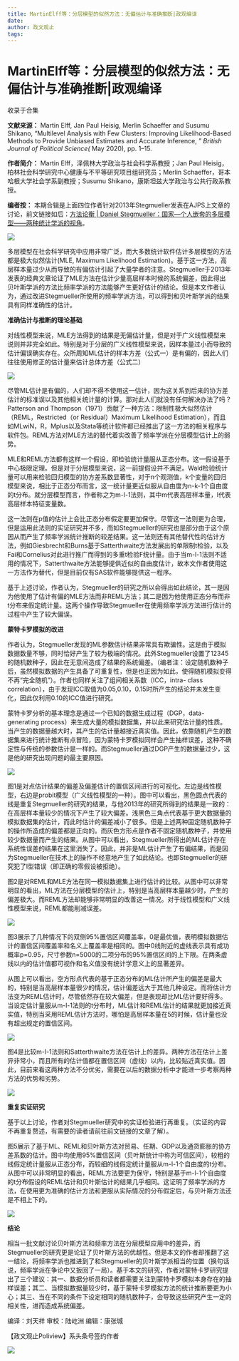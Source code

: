 ```yaml
---
title: MartinElff等：分层模型的似然方法：无偏估计与准确推断|政观编译
date: 
author: 政文观止
tags: 
---
```

# MartinElff等：分层模型的似然方法：无偏估计与准确推断|政观编译


收录于合集

  

**文献来源：** Martin Elff, Jan Paul Heisig, Merlin Schaeffer and Susumu Shikano,
“Multilevel Analysis with Few Clusters: Improving Likelihood-Based Methods to
Provide Unbiased Estimates and Accurate Inference, ” _British Journal of
Political Science(_ May 2020), pp. 1–15.  

  

 **作者简介：** Martin Elff，泽佩林大学政治与社会科学系教授；Jan Paul
Heisig，柏林社会科学研究中心健康与不平等研究项目组研究员；Merlin Schaeffer，哥本哈根大学社会学系副教授；Susumu
Shikano，康斯坦兹大学政治与公共行政系教授。

  

 **编者按：** 本期合辑是上面四位作者针对2013年Stegmueller发表在AJPS上文章的讨论，前文链接如后：[方法论衡 | Daniel
Stegmueller：国家—个人嵌套的多层模型——两种统计学派的视角](http://mp.weixin.qq.com/s?__biz=MzI5ODY0MTQ1OA==&mid=2247487318&idx=1&sn=5f6b3e132c9fd2107c42f7e050ef93b6&chksm=eca3fe0bdbd4771d06a5b49cfaf5749e9ec99d31c9beebbefc6ba931ff36d1393a669ca29063&scene=21#wechat_redirect)。

![](/images/271/2.jpeg)  
  

  

多层模型在社会科学研究中应用非常广泛，而大多数统计软件估计多层模型的方法都是极大似然估计(MLE, Maximum Likelihood
Estimation)。基于这一方法，高层样本量过少从而导致的有偏估计引起了大量学者的注意。Stegmueller于2013年发表的经典文章论证了MLE方法在估计少量高层样本时候的系统偏差，因此得出贝叶斯学派的方法比频率学派的方法能够产生更好估计的结论。但是本文作者认为，通过改进Stegmueller所使用的频率学派方法，可以得到和贝叶斯学派的结果具有同样准确性的估计。

  

  

 **准确估计与推断的理论基础**

  

对线性模型来说，MLE方法得到的结果是无偏估计量，但是对于广义线性模型来说则并非完全如此。特别是对于分层的广义线性模型来说，因样本量过小而导致的估计偏误确实存在。众所周知ML估计的样本方差（公式一）是有偏的，因此人们往往使用修正的估计量来估计总体方差（公式二）

![](/images/271/3.jpeg)

尽管ML估计是有偏的，人们却不得不使用这一估计，因为这关系到后来的协方差估计的标准误以及其他相关统计量的计算。那对此人们就没有任何解决办法了吗？Patterson
and Thompson（1971）贡献了一种方法：限制性极大似然估计（REML，Restricted（or Residual）Maximum
Likelihood
Estimation），而且如MLwiN，R，Mplus以及Stata等统计软件都已经推出了这一方法的相关程序与软件包。REML方法对MLE方法的替代着实改善了频率学派在分层模型估计上的弱势。

  

MLE和REML方法都有这样一个假设，即检验统计量服从正态分布。这一假设基于中心极限定理。但是对于分层模型来说，这一前提假设并不满足。Wald检验统计量可以用来检验回归模型的协方差系数显著性，对于n个观测值，k个变量的回归模型来说，相比于正态分布而言，这一统计量更近似服从自由度为n-k-1个自由度的t分布。就分层模型而言，作者称之为m-l-1法则，其中m代表高层样本量，l代表高层样本特征变量数。

  

这一法则在p值的估计上会比正态分布假定要更加保守。尽管这一法则更为合理，但是运用此法则的实证研究并不多，而如Stegmueller的研究也是部分由于这个原因从而产生了频率学派统计推断的较差结果。这一法则还有其他替代性的估计方法，例如Giesbrecht和Burns基于Satterthwaite方法发展出的单限制t检验，以及Fai和Cornelius对此进行推广而得到的多重t检验F统计量。由于当m-l-1法则不适用的情况下，Satterthwaite方法能够提供近似的自由度估计，故本文作者使用这一方法作为替代，但是目前仅有SAS软件能够提供这一程序。

  

基于上述讨论，作者认为，Stegmueller的研究之所以会得出如此结论，其一是因为他使用了估计有偏的MLE方法而非REML方法；其二是因为他使用正态分布而非t分布来假定统计量。这两个操作导致Stegmueller在使用频率学派方法进行估计的过程中产生了较大偏误。

  

  

 **蒙特卡罗模拟的改进**

  

作者认为，Stegmueller发现的ML参数估计结果非常具有欺骗性。这是由于模拟数据数量不够，同时恰好产生了较为极端的情况。此外Stegmueller设置了12345的随机数种子，因此在无意间造成了结果的系统偏差。（编者注：设定随机数种子后，虽然模拟数据的产生具备了可重复性，但是也正因为如此，使得随机模拟变得不再“完全随机”）。作者也同样关注了组间相关系数（ICC，intra-
class correlation），由于发现ICC取值为0.05,0.10，0.15时所产生的结论并未发生变化，因此仅利用0.10的ICC值进行研究。

  

蒙特卡罗分析的基本理念是通过一个已知的数据生成过程（DGP，data-generating
process）来生成大量的模拟数据集，并以此来研究估计量的性质。当产生的数据量越大时，其产生的估计量越接近真实值。因此，依靠随机产生的数据集来进行统计推断有点冒险，因为蒙特卡罗模拟同样会产生抽样误差，这种不确定性与传统的参数估计是一样的。而Stegmueller通过DGP产生的数据量过少，这是他的研究出现问题的最主要原因。

![](/images/271/4.jpeg)

图1是对点估计结果的偏差及偏差估计的置信区间进行的可视化。左边是线性模型，右边是probit模型（广义线性模型的一种）。图中可以看出，黑色圆点代表的线是重复Stegmueller的研究的结果，与他2013年的研究所得到的结果是一致的：在高层样本量较少的情况下产生了较大偏差。浅黑色三角点代表基于更大数据量的模拟数据集的估计，而此时估计的偏差减小了很多。但是上述两种固定随机数种子的操作所造成的偏差都是正向的。而灰色方形点是作者不固定随机数种子，并使用较少数据量而产生的结果。从图中可以看出，Stegmueller所得出的ML估计存在系统性误差的结果在这里消失了。因此，并非是ML估计产生了有偏结果，而是因为Stegmueller在技术上的操作不经意地产生了如此结论。也即Stegmueller的研究犯了I型错误（即正确的零假设被拒绝）。

  

图2是对REML和MLE方法在同一模拟数据集上进行估计的比较。从图中可以非常明显的看出，ML方法在分层模型的估计上，特别是当高层样本量越少时，产生的偏差极大。而REML方法却能够非常明显的改善这一情况。对于线性模型和广义线性模型来说，REML都能削减误差。

![](/images/271/5.jpeg)

图3展示了几种情况下的双侧95%置信区间覆盖率，0是最优值，表明模拟数据估计的置信区间覆盖率和名义上覆盖率是相同的。图中0线附近的虚线表示具有成功概率p=0.95，尺寸参数n=5000的二项分布的95%置信区间的上下限。在两条虚线以内的估计值都可视作和名义值没有统计学意义上的显著差异。

  

从图上可以看出，空方形点代表的基于正态分布的ML估计所产生的偏差是最大的，特别是当高层样本量很少的情况，估计偏差远大于其他几种设定。而将估计方法变为REML估计时，尽管依然存在较大偏差，但是表现却比ML估计要好得多。当设定估计量服从m-l-1法则的t分布时，ML估计和REML估计的结果就更加接近真实值，特别当采用REML估计方法时，哪怕是高层样本量在5的时候，估计量也没有超出规定的置信区间。

![](/images/271/6.jpeg)

图4是比较m-l-1法则和Satterthwaite方法在估计上的差异。两种方法在估计上差异非常小，而且所有的估计值都在置信区间（虚线）以内，比较贴近真实值。因此，目前来看这两种方法不分优劣，需要在以后的数据分析中才能进一步考察两种方法的优势和劣势。

![](/images/271/7.jpeg)  
  
  

 **重复实证研究**  

  

基于以上讨论，作者对Stegmueller研究中的实证检验进行再重复。（实证的内容不再重复赘述，有需要的读者请前往前文链接的文章了解）。

  

图5展示了基于ML、REML和贝叶斯方法对贸易、任期、GDP以及通货膨胀的协方差系数的估计。图中均使用95%置信区间（贝叶斯统计中称为可信区间），较粗的线假定统计量服从正态分布，而较细的线假定统计量服从m-l-1个自由度的t分布。从图中可以非常明显的看出，REML方法要更为保守，特别是基于m-l-1个自由度的t分布假设的REML估计和贝叶斯估计的结果几乎相同。这证明了频率学派的方法，在使用更为准确的估计方法和更服从实际情况的分布假定后，与贝叶斯方法还是不相上下的。

![](/images/271/8.jpeg)  
  

 **结论**

  

相当一批文献讨论贝叶斯方法和频率方法在分层模型应用中的差异，而Stegmueller的研究更是论证了贝叶斯方法的优越性。但是本文的作者却推翻了这一结论，将频率学派也推进到了和Stegmueller的贝叶斯学派相当的位置（换句话说，频率学派在争论中又扳回了一局）。基于本文的研究，作者对蒙特卡罗研究提出了三个建议：其一、数据分析员和读者都需要关注到蒙特卡罗模拟本身存在的抽样误差；其二、当模拟数据量较少时，基于蒙特卡罗模拟方法的统计推断要更为小心；其三、当在不同的条件下设定相同的随机数种子，会导致这些研究产生一定的相关性，进而造成系统偏差。

  

编译：刘天祥 审校：陆屹洲 编辑：康张城

【政文观止Poliview】系头条号签约作者

  

![](/images/271/9.jpeg)

  

